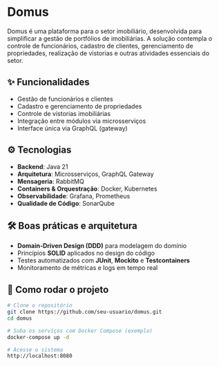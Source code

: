 # Domus

Domus é uma plataforma para o setor imobiliário, desenvolvida para simplificar a gestão de portfólios de imobiliárias. A solução contempla o controle de funcionários, cadastro de clientes, gerenciamento de propriedades, realização de vistorias e outras atividades essenciais do setor.

## ✨ Funcionalidades

- Gestão de funcionários e clientes
- Cadastro e gerenciamento de propriedades
- Controle de vistorias imobiliárias
- Integração entre módulos via microsserviços
- Interface única via GraphQL (gateway)

## ⚙️ Tecnologias

- **Backend**: Java 21
- **Arquitetura**: Microsserviços, GraphQL Gateway
- **Mensageria**: RabbitMQ
- **Containers & Orquestração**: Docker, Kubernetes
- **Observabilidade**: Grafana, Prometheus
- **Qualidade de Código**: SonarQube

## 🛠️ Boas práticas e arquitetura

- **Domain-Driven Design (DDD)** para modelagem do domínio
- Princípios **SOLID** aplicados no design do código
- Testes automatizados com **JUnit**, **Mockito** e **Testcontainers**
- Monitoramento de métricas e logs em tempo real

## 🚀 Como rodar o projeto

```bash
# Clone o repositório
git clone https://github.com/seu-usuario/domus.git
cd domus

# Suba os serviços com Docker Compose (exemplo)
docker-compose up -d

# Acesse o sistema
http://localhost:8080

